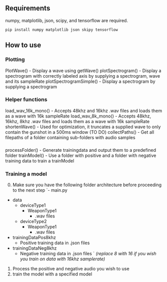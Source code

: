 ## Requirements
numpy, matplotlib, json, scipy, and tensorflow are required.
```
pip install numpy matplotlib json skipy tensorflow 
```
## How to use
### Plotting
PlotWave() - Display a wave using getWave()
plotSpectrogram() - Display a spectrogram with correctly labeled axis by supplying a spectrogram, wave and its sampleRate
plotSpectrogramSimple() - Display a spectrogram by supplying a spectrogram
### Helper functions
load_wav_16k_mono() - Accepts 48khz and 16khz .wav files and loads them as a wave with 16k sampleRate
load_wav_8k_mono() - Accepts 48khz, 16khz, 8khz .wav files and loads them as a wave with 16k sampleRate
shortenWave() - Used for optimization, it truncates a supplied wave to only contain the gunshot in a 500ms window (TO DO)
collectPaths() - Get all filepaths of a folder containing sub-folders with audio samples
### 
processFolder() - Generate trainingdata and output them to a predefined folder
trainModel() - Use a folder with positive and a folder with negative training data to train a trainModel

### Training a model 
0. Make sure you have the following folder architecture before proceeding to the next step
`- main.py
- data
    - deviceType1
        - WeaponType1
            - .wav files
    - deviceType2
        - WeaponType1
            - .wav files
- trainingDataPos8khz
    - Positive training data in .json files
- trainingDataNeg8khz
    - Negative training data in .json files   `
_(replace 8 with 16 if you wish you train on data with 16khz samplerate)_
1. Process the positive and negative audio you wish to use
2. train the model with a specified model
